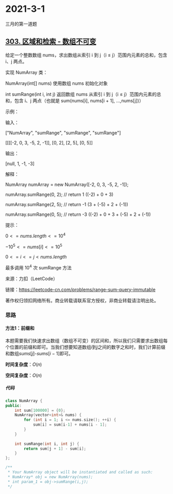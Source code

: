 # 2021-3-1

三月的第一道题

## [303. 区域和检索 - 数组不可变](https://leetcode-cn.com/problems/range-sum-query-immutable/)

给定一个整数数组  nums，求出数组从索引 i 到 j（i ≤ j）范围内元素的总和，包含 i、j 两点。

实现 NumArray 类：

NumArray(int[] nums) 使用数组 nums 初始化对象

int sumRange(int i, int j) 返回数组 nums 从索引 i 到 j（i ≤ j）范围内元素的总和，包含 i、j 两点（也就是 sum(nums[i], nums[i + 1], ...,nums[j])）

示例：

输入：

["NumArray", "sumRange", "sumRange", "sumRange"]

[[[[-2, 0, 3, -5, 2, -1]], [0, 2], [2, 5], [0, 5]]

输出：

[null, 1, -1, -3]

解释：

NumArray numArray = new NumArray([-2, 0, 3, -5, 2, -1]);

numArray.sumRange(0, 2); // return 1 ((-2) + 0 + 3)

numArray.sumRange(2, 5); // return -1 (3 + (-5) + 2 + (-1)) 

numArray.sumRange(0, 5); // return -3 ((-2) + 0 + 3 + (-5) + 2 + (-1))

提示：

$0 <= nums.length <= 10^4$

$-10^5 <= nums[i] <= 10^5$

$0 <= i <= j < nums.length$

最多调用 $10^4$ 次 sumRange 方法

来源：力扣（LeetCode）

链接：https://leetcode-cn.com/problems/range-sum-query-immutable

著作权归领扣网络所有。商业转载请联系官方授权，非商业转载请注明出处。

### 思路

#### 方法1：前缀和

本题需要我们快速求出数组（数组不可变）的区间和，所以我们只需要求出数组每个位置的前缀和即可。当我们想要知道数组$i$到$j$之间的数字之和时，我们计算前缀和数组$sums[j]$-$sums[i-1]$即可。



**时间复杂度**：$O(n)$

**空间复杂度**：$O(n)$

##### 代码

```cpp
class NumArray {
public:
    int sum[100000] = {0};
    NumArray(vector<int>& nums) {
        for (int i = 1; i <= nums.size(); ++i) {
            sum[i] = sum[i-1] + nums[i - 1];
        }
    }
    
    int sumRange(int i, int j) {
        return sum[j + 1] - sum[i];
    }
};

/**
 * Your NumArray object will be instantiated and called as such:
 * NumArray* obj = new NumArray(nums);
 * int param_1 = obj->sumRange(i,j);
 */
```

